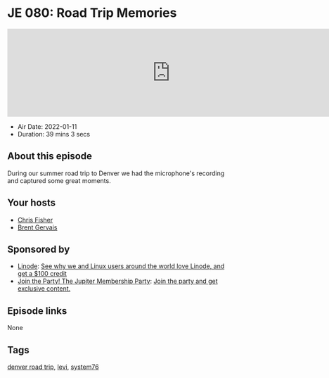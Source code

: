 # JE 080: Road Trip Memories

<iframe src="https://player.fireside.fm/v2/WTrMvATU+FXrOKL6q?theme=dark" width="740" height="200" frameborder="0" scrolling="no"></iframe>

* Air Date: 2022-01-11
* Duration: 39 mins 3 secs

## About this episode

During our summer road trip to Denver we had the microphone's recording and captured some great moments.

## Your hosts
* [Chris Fisher](https://extras.show/hosts/chrislas)
* [Brent Gervais](https://extras.show/hosts/brent)

## Sponsored by

  * [Linode](https://linode.com/jupiter): [See why we and Linux users around the world love Linode, and get a $100 credit](https://linode.com/jupiter)
  * [Join the Party! The Jupiter Membership Party](http://jupiter.party): [Join the party and get exclusive content. ](http://jupiter.party)



## Episode links

None



## Tags

[denver road trip](https://extras.show/tags/denver%20road%20trip), [levi](https://extras.show/tags/levi), [system76](https://extras.show/tags/system76)